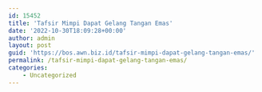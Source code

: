```yaml
---
id: 15452
title: 'Tafsir Mimpi Dapat Gelang Tangan Emas'
date: '2022-10-30T18:09:28+00:00'
author: admin
layout: post
guid: 'https://bos.awn.biz.id/tafsir-mimpi-dapat-gelang-tangan-emas/'
permalink: /tafsir-mimpi-dapat-gelang-tangan-emas/
categories:
    - Uncategorized
---
```


